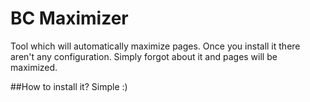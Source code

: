 # BC Maximizer
Tool which will automatically maximize pages. Once you install it there aren't any configuration. Simply forgot about it and pages will be maximized.

##How to install it? Simple :)


